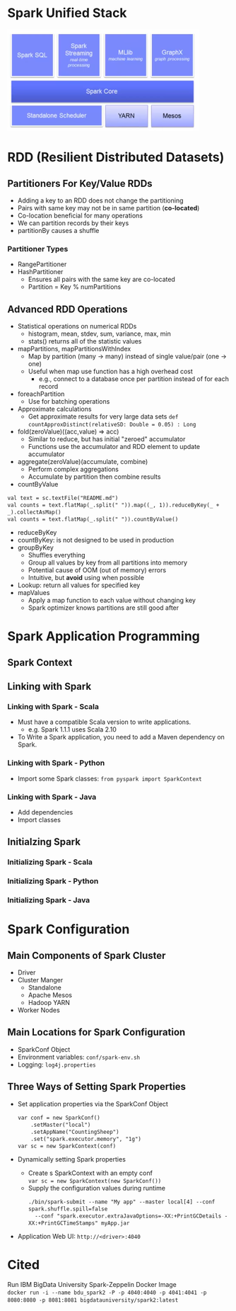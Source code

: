 # Spark Unified Stack
![Spark Stack](spark-stack.PNG)

# RDD (Resilient Distributed Datasets)
## Partitioners For Key/Value RDDs
* Adding a key to an RDD does not change the partitioning
* Pairs with same key may not be in same partition (**co-located**)
* Co-location beneficial for many operations
* We can partition records by their keys
* partitionBy causes a shuffle

### Partitioner Types
* RangePartitioner
* HashPartitioner
  - Ensures all pairs with the same key are co-located
  - Partition = Key % numPartitions
  
## Advanced RDD Operations
* Statistical operations on numerical RDDs
  - histogram, mean, stdev, sum, variance, max, min
  - stats() returns all of the statistic values
* mapPartitions, mapPartitionsWithIndex
  - Map by partition (many -> many) instead of single value/pair (one -> one)
  - Useful when map use function has a high overhead cost
    * e.g., connect to a database once per partition instead of for each record
* foreachPartition
  - Use for batching operations
* Approximate calculations
  - Get approximate results for very large data sets
  `def countApproxDistinct(relativeSD: Double = 0.05) : Long`
* fold(zeroValue)((acc,value) => acc)
  - Similar to reduce, but has initial "zeroed" accumulator
  - Functions use the accumulator and RDD element to update accumulator
* aggregate(zeroValue)(accumulate, combine)
  - Perform complex aggregations
  - Accumulate by partition then combine results
* countByValue
```
val text = sc.textFile("README.md")
val counts = text.flatMap(_.split(" ")).map((_, 1)).reduceByKey(_ + _).collectAsMap()
val counts = text.flatMap(_.split(" ")).countByValue()
```
* reduceByKey
* countByKey: is not designed to be used in production 
* groupByKey
  - Shuffles everything
  - Group all values by key from all partitions into memory
  - Potential cause of OOM (out of memory) errors
  - Intuitive, but **avoid** using when possible
* Lookup: return all values for specified key 
* mapValues
  - Apply a map function to each value without changing key
  - Spark optimizer knows partitions are still good after

# Spark Application Programming 
## Spark Context 
## Linking with Spark
### Linking with Spark - Scala
* Must have a compatible Scala version to write applications.
  - e.g. Spark 1.1.1 uses Scala 2.10
* To Write a Spark application, you need to add a Maven dependency on Spark. 

### Linking with Spark - Python
* Import some Spark classes: `from pyspark import SparkContext`

### Linking with Spark - Java 
* Add dependencies
* Import classes

## Initialzing Spark 
### Initializing Spark - Scala
### Initializing Spark - Python
### Initializing Spark - Java

# Spark Configuration
## Main Components of Spark Cluster
* Driver
* Cluster Manger
  - Standalone
  - Apache Mesos
  - Hadoop YARN
* Worker Nodes

## Main Locations for Spark Configuration
* SparkConf Object
* Environment variables: `conf/spark-env.sh`
* Logging: `log4j.properties`

## Three Ways of Setting Spark Properties
* Set application properties via the SparkConf Object  

  ```
  var conf = new SparkConf()
      .setMaster("local")
      .setAppName("CountingSheep")
      .set("spark.executor.memory", "1g")
  var sc = new SparkContext(conf)
  ```
* Dynamically setting Spark properties
  - Create s SparkContext with an empty conf  
    `var sc = new SparkContext(new SparkConf())`
  - Supply the configuration values during runtime  
    ```
    ./bin/spark-submit --name "My app" --master local[4] --conf spark.shuffle.spill=false 
      --conf "spark.executor.extraJavaOptions=-XX:+PrintGCDetails -XX:+PrintGCTimeStamps" myApp.jar
    ```
* Application Web UI: `http://<driver>:4040`

# Cited
Run IBM BigData University Spark-Zeppelin Docker Image  
`docker run -i --name bdu_spark2 -P -p 4040:4040 -p 4041:4041 -p 8080:8080 -p 8081:8081 bigdatauniversity/spark2:latest`
